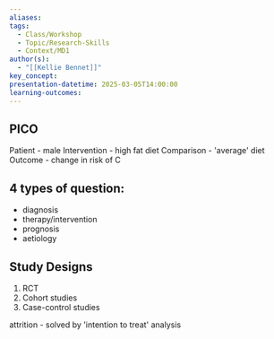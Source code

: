 ```yaml
---
aliases: 
tags:
  - Class/Workshop
  - Topic/Research-Skills
  - Context/MD1
author(s):
  - "[[Kellie Bennet]]"
key_concept: 
presentation-datetime: 2025-03-05T14:00:00
learning-outcomes:
---
```

## PICO
Patient - male
Intervention - high fat diet
Comparison - 'average' diet
Outcome - change in risk of C


## 4 types of question:
- diagnosis
- therapy/intervention
- prognosis
- aetiology

## Study Designs
1. RCT
2. Cohort studies
3. Case-control studies

attrition - solved by 'intention to treat' analysis